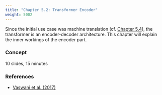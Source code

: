 ```yaml
---
title: "Chapter 5.2: Transformer Encoder"
weight: 5002
---
```

Since the initial use case was machine translation (cf. [Chapter 5.4](../05_04_use_case)), the transformer is an encoder-decoder architecture.
This chapter will explain the inner workings of the encoder part.

<!--more-->

### Concept 
10 slides, 15 minutes

<!--
### Lecture video

{{< video id="TfrSKiOecWI" >}}

### Lecture Slides

{{< pdfjs file="https://github.com/slds-lmu/lecture_i2ml/blob/master/slides-pdf/slides-basics-whatisml.pdf" >}}
-->

### References 

- [Vaswani et al. (2017)](https://proceedings.neurips.cc/paper/2017/file/3f5ee243547dee91fbd053c1c4a845aa-Paper.pdf)
